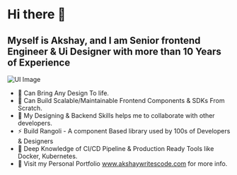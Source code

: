 # Hi there 👋

## Myself is Akshay, and I am Senior frontend Engineer & Ui Designer with more than 10 Years of Experience

  ![UI Image](https://i.pinimg.com/originals/e0/28/b3/e028b31e327d14ef18a57e02979436d3.jpg)
- 🔭 Can Bring Any Design To life.
- 🌱 Can Build Scalable/Maintainable Frontend Components & SDKs From Scratch.
- 👯 My Designing & Backend Skills helps me to collaborate with other developers.
- ⚡ Build Rangoli - A component Based library used by 100s of Developers & Designers
- 🐬 Deep Knowledge of CI/CD Pipeline & Production Ready Tools like Docker, Kubernetes.
- 🔗 Visit my Personal Portfolio www.akshaywritescode.com for more info.
